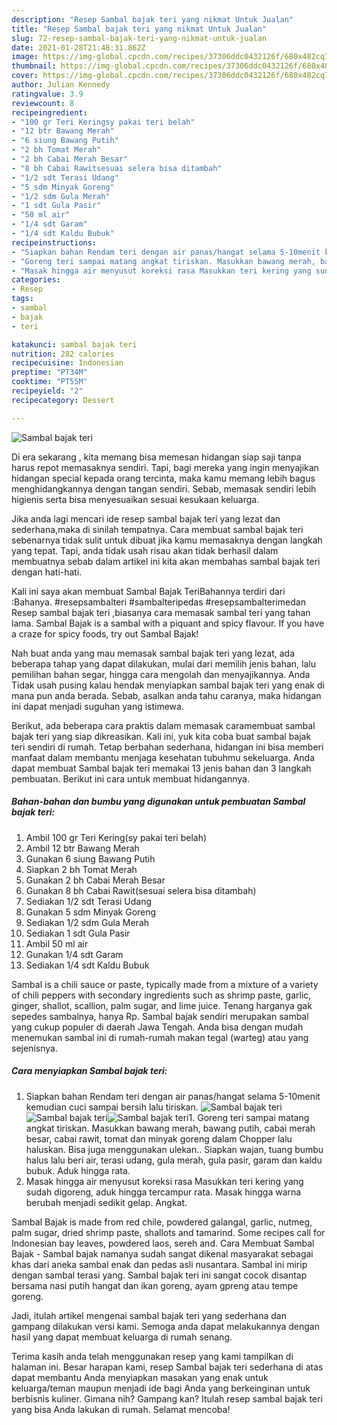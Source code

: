 ```yaml
---
description: "Resep Sambal bajak teri yang nikmat Untuk Jualan"
title: "Resep Sambal bajak teri yang nikmat Untuk Jualan"
slug: 72-resep-sambal-bajak-teri-yang-nikmat-untuk-jualan
date: 2021-01-28T21:48:31.862Z
image: https://img-global.cpcdn.com/recipes/37306ddc0432126f/680x482cq70/sambal-bajak-teri-foto-resep-utama.jpg
thumbnail: https://img-global.cpcdn.com/recipes/37306ddc0432126f/680x482cq70/sambal-bajak-teri-foto-resep-utama.jpg
cover: https://img-global.cpcdn.com/recipes/37306ddc0432126f/680x482cq70/sambal-bajak-teri-foto-resep-utama.jpg
author: Julian Kennedy
ratingvalue: 3.9
reviewcount: 8
recipeingredient:
- "100 gr Teri Keringsy pakai teri belah"
- "12 btr Bawang Merah"
- "6 siung Bawang Putih"
- "2 bh Tomat Merah"
- "2 bh Cabai Merah Besar"
- "8 bh Cabai Rawitsesuai selera bisa ditambah"
- "1/2 sdt Terasi Udang"
- "5 sdm Minyak Goreng"
- "1/2 sdm Gula Merah"
- "1 sdt Gula Pasir"
- "50 ml air"
- "1/4 sdt Garam"
- "1/4 sdt Kaldu Bubuk"
recipeinstructions:
- "Siapkan bahan Rendam teri dengan air panas/hangat selama 5-10menit kemudian cuci sampai bersih lalu tiriskan."
- "Goreng teri sampai matang angkat tiriskan. Masukkan bawang merah, bawang putih, cabai merah besar, cabai rawit, tomat dan minyak goreng dalam Chopper lalu haluskan. Bisa juga menggunakan ulekan.. Siapkan wajan, tuang bumbu halus lalu beri air, terasi udang, gula merah, gula pasir, garam dan kaldu bubuk. Aduk hingga rata."
- "Masak hingga air menyusut koreksi rasa Masukkan teri kering yang sudah digoreng, aduk hingga tercampur rata. Masak hingga warna berubah menjadi sedikit gelap. Angkat."
categories:
- Resep
tags:
- sambal
- bajak
- teri

katakunci: sambal bajak teri 
nutrition: 282 calories
recipecuisine: Indonesian
preptime: "PT34M"
cooktime: "PT55M"
recipeyield: "2"
recipecategory: Dessert

---
```



![Sambal bajak teri](https://img-global.cpcdn.com/recipes/37306ddc0432126f/680x482cq70/sambal-bajak-teri-foto-resep-utama.jpg)

Di era  sekarang , kita memang bisa memesan hidangan siap saji tanpa harus repot memasaknya sendiri. Tapi, bagi mereka yang ingin menyajikan hidangan special kepada orang tercinta, maka kamu memang lebih bagus menghidangkannya dengan tangan sendiri. Sebab, memasak sendiri lebih higienis serta bisa menyesuaikan sesuai kesukaan keluarga.

Jika anda lagi mencari ide resep sambal bajak teri yang lezat dan sederhana,maka di sinilah tempatnya. Cara membuat sambal bajak teri  sebenarnya tidak sulit untuk dibuat jika kamu memasaknya dengan langkah yang tepat. Tapi, anda tidak usah risau akan tidak berhasil dalam membuatnya 
sebab dalam artikel ini kita akan membahas sambal bajak teri dengan hati-hati.  

Kali ini saya akan membuat Sambal Bajak TeriBahannya terdiri dari :Bahanya. #resepsambalteri #sambalteripedas #resepsambalterimedan Resep sambal bajak teri ,biasanya cara memasak sambal teri yang tahan lama. Sambal Bajak is a sambal with a piquant and spicy flavour. If you have a craze for spicy foods, try out Sambal Bajak!

Nah buat anda yang mau memasak sambal bajak teri yang lezat, ada beberapa tahap yang dapat dilakukan, mulai dari memilih jenis bahan, lalu pemilihan bahan segar, hingga cara mengolah dan menyajikannya. Anda Tidak usah pusing kalau hendak menyiapkan sambal bajak teri yang enak di mana pun anda berada. Sebab, asalkan anda  tahu caranya, maka hidangan ini dapat menjadi suguhan yang istimewa.

Berikut, ada beberapa cara praktis  dalam memasak caramembuat sambal bajak teri yang siap dikreasikan. Kali ini, yuk kita coba buat sambal bajak teri sendiri di rumah. Tetap berbahan sederhana, hidangan ini bisa memberi manfaat dalam membantu menjaga kesehatan tubuhmu sekeluarga. Anda dapat membuat Sambal bajak teri memakai 13 jenis bahan dan 3 langkah pembuatan. Berikut ini cara untuk membuat hidangannya.

<!--inarticleads1-->

##### Bahan-bahan dan bumbu yang digunakan untuk pembuatan Sambal bajak teri:

1. Ambil 100 gr Teri Kering(sy pakai teri belah)
1. Ambil 12 btr Bawang Merah
1. Gunakan 6 siung Bawang Putih
1. Siapkan 2 bh Tomat Merah
1. Gunakan 2 bh Cabai Merah Besar
1. Gunakan 8 bh Cabai Rawit(sesuai selera bisa ditambah)
1. Sediakan 1/2 sdt Terasi Udang
1. Gunakan 5 sdm Minyak Goreng
1. Sediakan 1/2 sdm Gula Merah
1. Sediakan 1 sdt Gula Pasir
1. Ambil 50 ml air
1. Gunakan 1/4 sdt Garam
1. Sediakan 1/4 sdt Kaldu Bubuk


Sambal is a chili sauce or paste, typically made from a mixture of a variety of chili peppers with secondary ingredients such as shrimp paste, garlic, ginger, shallot, scallion, palm sugar, and lime juice. Tenang harganya gak sepedes sambalnya, hanya Rp. Sambal bajak sendiri merupakan sambal yang cukup populer di daerah Jawa Tengah. Anda bisa dengan mudah menemukan sambal ini di rumah-rumah makan tegal (warteg) atau yang sejenisnya. 

<!--inarticleads2-->

##### Cara menyiapkan Sambal bajak teri:

1. Siapkan bahan Rendam teri dengan air panas/hangat selama 5-10menit kemudian cuci sampai bersih lalu tiriskan.
<img src="https://img-global.cpcdn.com/steps/e3e5b1ba94cd5e35/160x128cq70/sambal-bajak-teri-langkah-memasak-1-foto.jpg" alt="Sambal bajak teri"><img src="https://img-global.cpcdn.com/steps/f37f0b65183351c2/160x128cq70/sambal-bajak-teri-langkah-memasak-1-foto.jpg" alt="Sambal bajak teri"><img src="https://img-global.cpcdn.com/steps/f2ad789bf4d49d41/160x128cq70/sambal-bajak-teri-langkah-memasak-1-foto.jpg" alt="Sambal bajak teri">1. Goreng teri sampai matang angkat tiriskan. Masukkan bawang merah, bawang putih, cabai merah besar, cabai rawit, tomat dan minyak goreng dalam Chopper lalu haluskan. Bisa juga menggunakan ulekan.. Siapkan wajan, tuang bumbu halus lalu beri air, terasi udang, gula merah, gula pasir, garam dan kaldu bubuk. Aduk hingga rata.
1. Masak hingga air menyusut koreksi rasa Masukkan teri kering yang sudah digoreng, aduk hingga tercampur rata. Masak hingga warna berubah menjadi sedikit gelap. Angkat.


Sambal Bajak is made from red chile, powdered galangal, garlic, nutmeg, palm sugar, dried shrimp paste, shallots and tamarind. Some recipes call for Indonesian bay leaves, powdered laos, sereh and. Cara Membuat Sambal Bajak - Sambal bajak namanya sudah sangat dikenal masyarakat sebagai khas dari aneka sambal enak dan pedas asli nusantara. Sambal ini mirip dengan sambal terasi yang. Sambal bajak teri ini sangat cocok disantap bersama nasi putih hangat dan ikan goreng, ayam gpreng atau tempe goreng. 

Jadi, itulah artikel mengenai  sambal bajak teri  yang sederhana dan gampang dilakukan versi kami. Semoga anda dapat melakukannya dengan hasil yang dapat membuat keluarga di rumah senang. 

Terima kasih anda telah menggunakan resep yang kami tampilkan di halaman ini. Besar harapan kami, resep  Sambal bajak teri sederhana di atas dapat membantu Anda menyiapkan masakan yang enak untuk keluarga/teman maupun menjadi ide bagi Anda yang berkeinginan untuk berbisnis kuliner. Gimana nih? Gampang kan? Itulah resep sambal bajak teri yang bisa Anda lakukan di rumah. Selamat mencoba!

